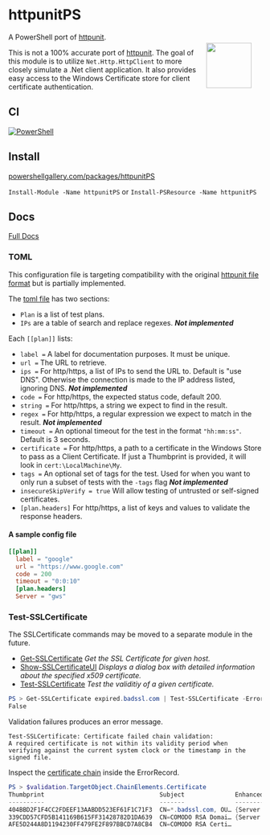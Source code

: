 # httpunitPS

<img src="httpunitps_small.png" style="float:right;width:90px;height:90px;padding:20px"/>

A PowerShell port of [httpunit](https://github.com/StackExchange/httpunit).

This is not a 100% accurate port of [httpunit](https://github.com/StackExchange/httpunit).
The goal of this module is to utilize `Net.Http.HttpClient` to more closely simulate a .Net client application.
It also provides easy access to the Windows Certificate store for client certificate authentication.

## CI

[![PowerShell](https://github.com/cdhunt/httpunitPS/actions/workflows/powershell.yml/badge.svg)](https://github.com/cdhunt/httpunitPS/actions/workflows/powershell.yml)

## Install

[powershellgallery.com/packages/httpunitPS](https://www.powershellgallery.com/packages/httpunitPS)

`Install-Module -Name httpunitPS` or `Install-PSResource -Name httpunitPS`

## Docs

[Full Docs](docs)

### TOML

This configuration file is targeting compatibility with the original [httpunit file format](https://github.com/StackExchange/httpunit/tree/master#toml) but is partially implemented.

The [toml file](https://github.com/toml-lang/toml) has two sections:

- `Plan` is a list of test plans.
- `IPs` are a table of search and replace regexes. **_Not implemented_**

Each `[[plan]]` lists:

- `label =` A label for documentation purposes. It must be unique.
- `url =` The URL to retrieve.
- `ips =` For http/https, a list of IPs to send the URL to. Default is "use DNS". Otherwise the connection is made to the IP address listed, ignoring DNS. **_Not implemented_**
- `code =` For http/https, the expected status code, default 200.
- `string =` For http/https, a string we expect to find in the result.
- `regex =` For http/https, a regular expression we expect to match in the result. **_Not implemented_**
- `timeout =` An optional timeout for the test in the format `"hh:mm:ss"`. Default is 3 seconds.
- `certificate =` For http/https, a path to a certificate in the Windows Store to pass as a Client Certificate. If just a Thumbprint is provided, it will look in `cert:\LocalMachine\My`.
- `tags =` An optional set of tags for the test. Used for when you want to only run a subset of tests with the `-tags` flag **_Not implemented_**
- `insecureSkipVerify = true` Will allow testing of untrusted or self-signed certificates.
- `[plan.headers]` For http/https, a list of keys and values to validate the response headers.

#### A sample config file

```toml
[[plan]]
  label = "google"
  url = "https://www.google.com"
  code = 200
  timeout = "0:0:10"
  [plan.headers]
  Server = "gws"
```

### Test-SSLCertificate

The SSLCertificate commands may be moved to a separate module in the future.

- [Get-SSLCertificate](docs/Get-SSLCertificate.md) _Get the SSL Certificate for given host._
- [Show-SSLCertificateUI](docs/Show-SSLCertificateUI.md) _Displays a dialog box with detailed information about the specified x509 certificate._
- [Test-SSLCertificate](docs/Test-SSLCertificate.md) _Test the validitiy of a given certificate._

```powershell
PS > Get-SSLCertificate expired.badssl.com | Test-SSLCertificate -ErrorVariable validation
False
```

Validation failures produces an error message.

```text
Test-SSLCertificate: Certificate failed chain validation:
A required certificate is not within its validity period when verifying against the current system clock or the timestamp in the signed file.
```

Inspect the [certificate chain](https://learn.microsoft.com/en-us/dotnet/api/system.security.cryptography.x509certificates.x509chain) inside the ErrorRecord.

```powershell
PS > $validation.TargetObject.ChainElements.Certificate
Thumbprint                                Subject              EnhancedKeyUsageList
----------                                -------              --------------------
404BBD2F1F4CC2FDEEF13AABDD523EF61F1C71F3  CN=*.badssl.com, OU… {Server Authentication, Client Authentication}
339CDD57CFD5B141169B615FF31428782D1DA639  CN=COMODO RSA Domai… {Server Authentication, Client Authentication}
AFE5D244A8D1194230FF479FE2F897BBCD7A8CB4  CN=COMODO RSA Certi…
```
